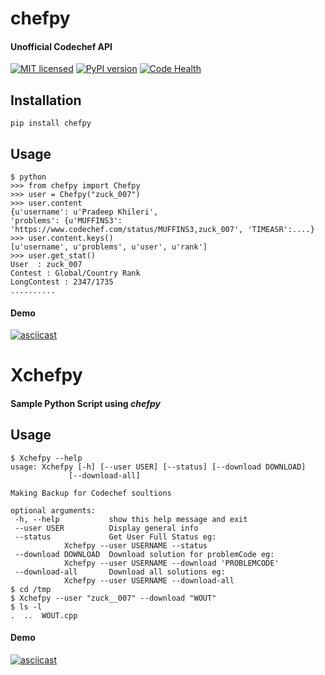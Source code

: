 # chefpy
#### Unofficial Codechef API
[![MIT licensed](https://img.shields.io/badge/license-MIT-blue.svg)](https://raw.githubusercontent.com/zuck007/chefpy/master/LICENSE)
[![PyPI version](https://badge.fury.io/py/chefpy.svg)](https://badge.fury.io/py/chefpy)
[![Code Health](https://landscape.io/github/zuck007/chefpy/master/landscape.svg?style=flat)](https://landscape.io/github/zuck007/chefpy/master)
## Installation
  ```
  pip install chefpy
  ```
## Usage
  ```
  $ python
  >>> from chefpy import Chefpy
  >>> user = Chefpy("zuck_007")
  >>> user.content
{u'username': u'Pradeep Khileri',
  'problems': {u'MUFFINS3': 'https://www.codechef.com/status/MUFFINS3,zuck_007', 'TIMEASR':....}
  >>> user.content.keys()
  [u'username', u'problems', u'user', u'rank']
  >>> user.get_stat()
  User  : zuck_007
  Contest : Global/Country Rank
  LongContest : 2347/1735
  ..........
  ```
#### Demo
[![asciicast](https://asciinema.org/a/83814.png)](https://asciinema.org/a/83814)

# Xchefpy

#### Sample Python Script using *chefpy*
## Usage
  ```
  $ Xchefpy --help
  usage: Xchefpy [-h] [--user USER] [--status] [--download DOWNLOAD]
               [--download-all]

  Making Backup for Codechef soultions

  optional arguments:
   -h, --help           show this help message and exit
   --user USER          Display general info
   --status             Get User Full Status eg:
              Xchefpy --user USERNAME --status
   --download DOWNLOAD  Download solution for problemCode eg:
              Xchefpy --user USERNAME --download 'PROBLEMCODE'
   --download-all       Download all solutions eg:
              Xchefpy --user USERNAME --download-all
  $ cd /tmp
  $ Xchefpy --user "zuck__007" --download "WOUT"
  $ ls -l
  .  ..  WOUT.cpp
  ```
#### Demo
[![asciicast](https://asciinema.org/a/83816.png)](https://asciinema.org/a/83816)
